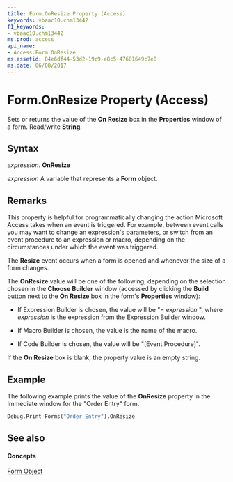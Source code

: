 ```yaml
---
title: Form.OnResize Property (Access)
keywords: vbaac10.chm13442
f1_keywords:
- vbaac10.chm13442
ms.prod: access
api_name:
- Access.Form.OnResize
ms.assetid: 84e6df44-53d2-19c9-e8c5-47681649c7e8
ms.date: 06/08/2017
---
```



# Form.OnResize Property (Access)

Sets or returns the value of the **On Resize** box in the **Properties** window of a form. Read/write **String**.


## Syntax

 _expression_. **OnResize**

 _expression_ A variable that represents a **Form** object.


## Remarks

This property is helpful for programmatically changing the action Microsoft Access takes when an event is triggered. For example, between event calls you may want to change an expression's parameters, or switch from an event procedure to an expression or macro, depending on the circumstances under which the event was triggered. 

The **Resize** event occurs when a form is opened and whenever the size of a form changes.

The **OnResize** value will be one of the following, depending on the selection chosen in the **Choose Builder** window (accessed by clicking the **Build** button next to the **On Resize** box in the form's **Properties** window):


- If Expression Builder is chosen, the value will be "= _expression_ ", where _expression_ is the expression from the Expression Builder window.
    
- If Macro Builder is chosen, the value is the name of the macro. 
    
- If Code Builder is chosen, the value will be "[Event Procedure]". 
    
If the **On Resize** box is blank, the property value is an empty string.


## Example

The following example prints the value of the **OnResize** property in the Immediate window for the "Order Entry" form.


```vb
Debug.Print Forms("Order Entry").OnResize
```


## See also


#### Concepts


[Form Object](form-object-access.md)

